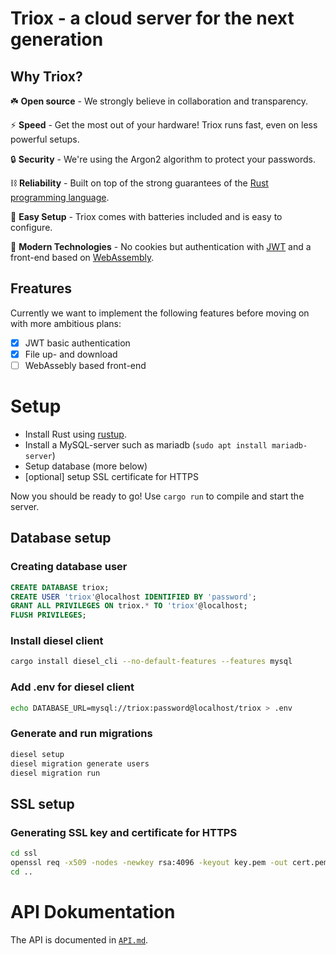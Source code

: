 # Triox - a cloud server for the next generation

## Why Triox?

☘️ **Open source** - We strongly believe in collaboration and transparency.

⚡ **Speed** - Get the most out of your hardware! Triox runs fast, even on less powerful setups.

🔒 **Security** - We're using the Argon2 algorithm to protect your passwords.

⛓️ **Reliability** - Built on top of the strong guarantees of the [Rust programming language](https://rust-lang.org).

🛫 **Easy Setup** - Triox comes with batteries included and is easy to configure.

🔬 **Modern Technologies** - No cookies but authentication with [JWT](https://jwt.io) and a front-end based on [WebAssembly](https://webassembly.org).

## Freatures

Currently we want to implement the following features before moving on with more ambitious plans:

- [x] JWT basic authentication
- [x] File up- and download
- [ ] WebAssebly based front-end

# Setup

+ Install Rust using [rustup](https://rustup.rs).
+ Install a MySQL-server such as mariadb (`sudo apt install mariadb-server`)
+ Setup database (more below)
+ [optional] setup SSL certificate for HTTPS

Now you should be ready to go! Use `cargo run` to compile and start the server.

## Database setup

### Creating database user

```sql
CREATE DATABASE triox;
CREATE USER 'triox'@localhost IDENTIFIED BY 'password';
GRANT ALL PRIVILEGES ON triox.* TO 'triox'@localhost;
FLUSH PRIVILEGES;
```

### Install diesel client

```bash
cargo install diesel_cli --no-default-features --features mysql
```

### Add .env for diesel client

```bash
echo DATABASE_URL=mysql://triox:password@localhost/triox > .env
```

### Generate and run migrations

```bash
diesel setup
diesel migration generate users
diesel migration run
```


## SSL setup

### Generating SSL key and certificate for HTTPS

```bash
cd ssl
openssl req -x509 -nodes -newkey rsa:4096 -keyout key.pem -out cert.pem -days 365
cd ..
```


# API Dokumentation

The API is documented in [`API.md`](https://github.com/AaronErhardt/Triox/blob/master/API.md).